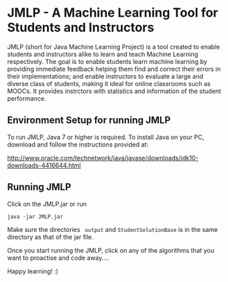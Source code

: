 # JMLP - A Machine Learning Tool for Students and Instructors

JMLP (short for Java Machine Learning Project) is a tool created to enable students and instructors alike to learn and teach Machine Learning respectively. The goal is to enable students learn machine learning by providing immediate feedback helping them find and correct their errors in their implementations; and enable instructors to evaluate a large and diverse class of students, making it ideal for online classrooms such as MOOCs. It provides instrctors with statistics and information of the student performance.

## Environment Setup for running JMLP

To run JMLP, Java 7 or higher is required. To install Java on your PC, download and follow the instructions provided at:

http://www.oracle.com/technetwork/java/javase/downloads/jdk10-downloads-4416644.html

## Running JMLP

Click on the JMLP.jar or run

``` java -jar JMLP.jar ```

Make sure the directories ``` output``` and ``` StudentSolutionBase ``` is in the same directory as that of the jar file.

Once you start running the JMLP, click on any of the algorithms that you want to proactise and code away....

Happy learning! :)